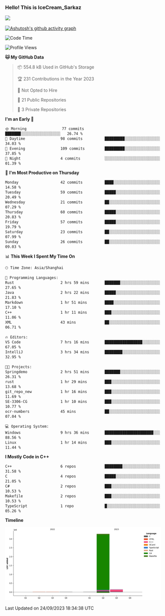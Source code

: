 ### Hello! This is IceCream_Sarkaz

![](https://github-readme-stats.vercel.app/api?username=Huang-Yuhan&theme=dark)

[![Ashutosh's github activity graph](https://github-readme-activity-graph.vercel.app/graph?username=Huang-Yuhan&bg_color=000000&color=ffffff&line=c061cb&point=c64600&area=true&hide_border=true)](https://github.com/ashutosh00710/github-readme-activity-graph)


<!--START_SECTION:waka-->
![Code Time](http://img.shields.io/badge/Code%20Time-247%20hrs%2025%20mins-blue)

![Profile Views](http://img.shields.io/badge/Profile%20Views-1-blue)

**🐱 My GitHub Data** 

> 📦 554.8 kB Used in GitHub's Storage 
 > 
> 🏆 231 Contributions in the Year 2023
 > 
> 🚫 Not Opted to Hire
 > 
> 📜 21 Public Repositories 
 > 
> 🔑 3 Private Repositories 
 > 
**I'm an Early 🐤** 

```text
🌞 Morning                77 commits          ███████░░░░░░░░░░░░░░░░░░   26.74 % 
🌆 Daytime                98 commits          █████████░░░░░░░░░░░░░░░░   34.03 % 
🌃 Evening                109 commits         █████████░░░░░░░░░░░░░░░░   37.85 % 
🌙 Night                  4 commits           ░░░░░░░░░░░░░░░░░░░░░░░░░   01.39 % 
```
📅 **I'm Most Productive on Thursday** 

```text
Monday                   42 commits          ████░░░░░░░░░░░░░░░░░░░░░   14.58 % 
Tuesday                  59 commits          █████░░░░░░░░░░░░░░░░░░░░   20.49 % 
Wednesday                21 commits          ██░░░░░░░░░░░░░░░░░░░░░░░   07.29 % 
Thursday                 60 commits          █████░░░░░░░░░░░░░░░░░░░░   20.83 % 
Friday                   57 commits          █████░░░░░░░░░░░░░░░░░░░░   19.79 % 
Saturday                 23 commits          ██░░░░░░░░░░░░░░░░░░░░░░░   07.99 % 
Sunday                   26 commits          ██░░░░░░░░░░░░░░░░░░░░░░░   09.03 % 
```


📊 **This Week I Spent My Time On** 

```text
🕑︎ Time Zone: Asia/Shanghai

💬 Programming Languages: 
Rust                     2 hrs 59 mins       ███████░░░░░░░░░░░░░░░░░░   27.65 % 
Java                     2 hrs 22 mins       █████░░░░░░░░░░░░░░░░░░░░   21.83 % 
Markdown                 1 hr 51 mins        ████░░░░░░░░░░░░░░░░░░░░░   17.10 % 
C++                      1 hr 11 mins        ███░░░░░░░░░░░░░░░░░░░░░░   11.06 % 
XML                      43 mins             ██░░░░░░░░░░░░░░░░░░░░░░░   06.71 % 

🔥 Editors: 
VS Code                  7 hrs 16 mins       █████████████████░░░░░░░░   67.05 % 
IntelliJ                 3 hrs 34 mins       ████████░░░░░░░░░░░░░░░░░   32.95 % 

🐱‍💻 Projects: 
Springdemo               2 hrs 51 mins       ███████░░░░░░░░░░░░░░░░░░   26.31 % 
rust                     1 hr 29 mins        ███░░░░░░░░░░░░░░░░░░░░░░   13.68 % 
git_repo_new             1 hr 16 mins        ███░░░░░░░░░░░░░░░░░░░░░░   11.69 % 
SE-3306-CG               1 hr 10 mins        ███░░░░░░░░░░░░░░░░░░░░░░   10.77 % 
ocr-numbers              45 mins             ██░░░░░░░░░░░░░░░░░░░░░░░   07.04 % 

💻 Operating System: 
Windows                  9 hrs 36 mins       ██████████████████████░░░   88.56 % 
Linux                    1 hr 14 mins        ███░░░░░░░░░░░░░░░░░░░░░░   11.44 % 
```

**I Mostly Code in C++** 

```text
C++                      6 repos             ████████░░░░░░░░░░░░░░░░░   31.58 % 
C                        4 repos             █████░░░░░░░░░░░░░░░░░░░░   21.05 % 
C#                       2 repos             ███░░░░░░░░░░░░░░░░░░░░░░   10.53 % 
Makefile                 2 repos             ███░░░░░░░░░░░░░░░░░░░░░░   10.53 % 
TypeScript               1 repo              █░░░░░░░░░░░░░░░░░░░░░░░░   05.26 % 
```



**Timeline**

![Lines of Code chart](https://raw.githubusercontent.com/Huang-Yuhan/Huang-Yuhan/main/assets/bar_graph.png)


 Last Updated on 24/09/2023 18:34:38 UTC
<!--END_SECTION:waka-->
